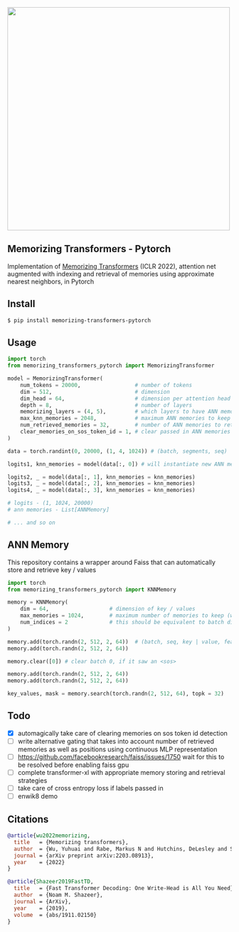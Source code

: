 <img src="./diagram.png" width="500px"></img>

## Memorizing Transformers - Pytorch

Implementation of <a href="https://arxiv.org/abs/2203.08913">Memorizing Transformers</a> (ICLR 2022), attention net augmented with indexing and retrieval of memories using approximate nearest neighbors, in Pytorch

## Install

```bash
$ pip install memorizing-transformers-pytorch
```

## Usage

```python
import torch
from memorizing_transformers_pytorch import MemorizingTransformer

model = MemorizingTransformer(
    num_tokens = 20000,                 # number of tokens
    dim = 512,                          # dimension
    dim_head = 64,                      # dimension per attention head
    depth = 8,                          # number of layers
    memorizing_layers = (4, 5),         # which layers to have ANN memories
    max_knn_memories = 2048,            # maximum ANN memories to keep (oldest ones will be discarded)
    num_retrieved_memories = 32,        # number of ANN memories to retrieve
    clear_memories_on_sos_token_id = 1, # clear passed in ANN memories automatically for batch indices which contain this specified SOS token id - otherwise, you can also manually iterate through the ANN memories and clear the indices before the next iteration
)

data = torch.randint(0, 20000, (1, 4, 1024)) # (batch, segments, seq)

logits1, knn_memories = model(data[:, 0]) # will instantiate new ANN memories if not given

logits2, _ = model(data[:, 1], knn_memories = knn_memories)
logits3, _ = model(data[:, 2], knn_memories = knn_memories)
logits4, _ = model(data[:, 3], knn_memories = knn_memories)

# logits - (1, 1024, 20000)
# ann memories - List[ANNMemory]

# ... and so on
```

## ANN Memory

This repository contains a wrapper around Faiss that can automatically store and retrieve key / values

```python
import torch
from memorizing_transformers_pytorch import KNNMemory

memory = KNNMemory(
    dim = 64,                   # dimension of key / values
    max_memories = 1024,        # maximum number of memories to keep (will throw out the oldest memories for now if it overfills)
    num_indices = 2             # this should be equivalent to batch dimension, as each batch keeps track of its own memories, expiring when it sees a new document
)

memory.add(torch.randn(2, 512, 2, 64))  # (batch, seq, key | value, feature dim)
memory.add(torch.randn(2, 512, 2, 64))

memory.clear([0]) # clear batch 0, if it saw an <sos>

memory.add(torch.randn(2, 512, 2, 64))
memory.add(torch.randn(2, 512, 2, 64))

key_values, mask = memory.search(torch.randn(2, 512, 64), topk = 32)
```

## Todo

- [x] automagically take care of clearing memories on sos token id detection
- [ ] write alternative gating that takes into account number of retrieved memories as well as positions using continuous MLP representation
- [ ] https://github.com/facebookresearch/faiss/issues/1750 wait for this to be resolved before enabling faiss gpu
- [ ] complete transformer-xl with appropriate memory storing and retrieval strategies
- [ ] take care of cross entropy loss if labels passed in
- [ ] enwik8 demo

## Citations

```bibtex
@article{wu2022memorizing,
  title   = {Memorizing transformers},
  author  = {Wu, Yuhuai and Rabe, Markus N and Hutchins, DeLesley and Szegedy, Christian},
  journal = {arXiv preprint arXiv:2203.08913},
  year    = {2022}
}
```

```bibtex
@article{Shazeer2019FastTD,
  title   = {Fast Transformer Decoding: One Write-Head is All You Need},
  author  = {Noam M. Shazeer},
  journal = {ArXiv},
  year    = {2019},
  volume  = {abs/1911.02150}
}
```
